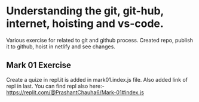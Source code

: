 # Understanding the git, git-hub, internet, hoisting and vs-code.

Various exercise for related to git and github process.
Created repo, publish it to github, hoist in netlify and see changes.

## Mark 01 Exercise

Create a quize in repl.it is added in mark01.index.js file.
Also added link of repl in last.
You can find repl also here:- https://replit.com/@PrashantChauha6/Mark-01#index.js 
